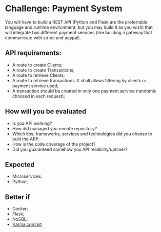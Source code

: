 # Challenge: Payment System

You will have to build a REST API (Python and Flask are the preferrable language and runtime environment, but you may build it as you wish) that will integrate two different payment services (like building a gateway that communicate with stripe and paypal).

## API requirements:
 - A route to create Clients;
 - A route to create Transactions;
 - A route to retrieve Clients;
 - A route to retrieve transactions. It shall allows filtering by clients or payment service used;
 - A transaction should be created in only one payment service (randomly choosed in each request);

 ## How will you be evaluated
- Is you API working?
- How did managed you remote repository?
- Which libs, frameworks, services and technologies did you choose to built the APP;
- How is the code coverage of the project?
- Did you guaranteed somehow you API reliability/uptimer?

## Expected
- Microservices;
- Python;

## Better if
- Docker;
- Flask;
- NoSQL;
- [Karma commit](http://karma-runner.github.io/4.0/dev/git-commit-msg.html); 